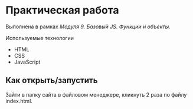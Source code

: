 # Практическая работа

Выполнена в рамках *Модуля 9. Базовый JS. Функции и объекты.*

Используемые технологии

* HTML
* CSS
* JavaScript

## Как открыть/запустить
Зайти в папку сайта в файловом менеджере, кликнуть 2 раза по файлу index.html.